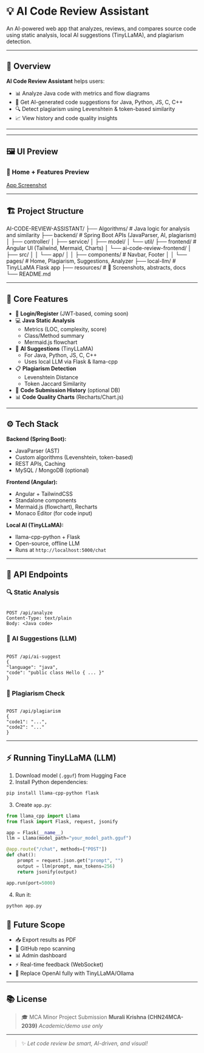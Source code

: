 # 💡 AI Code Review Assistant

An AI-powered web app that analyzes, reviews, and compares source code using static analysis, local AI suggestions (TinyLLaMA), and plagiarism detection.

---

## 📌 Overview

**AI Code Review Assistant** helps users:
- 📊 Analyze Java code with metrics and flow diagrams
- 🧠 Get AI-generated code suggestions for Java, Python, JS, C, C++
- 🔍 Detect plagiarism using Levenshtein & token-based similarity
- 📈 View history and code quality insights

---

---

## 🖼️ UI Preview

### 📌 Home + Features Preview

[App Screenshot](resources/home-page.png)

---

## 🏗️ Project Structure



AI-CODE-REVIEW-ASSISTANT/
├── Algorithms/             # Java logic for analysis and similarity
├── backend/                # Spring Boot APIs (JavaParser, AI, plagiarism)
│   ├── controller/
│   ├── service/
│   ├── model/
│   └── util/
├── frontend/               # Angular UI (Tailwind, Mermaid, Charts)
│   └── ai-code-review-frontend/
│       ├── src/
│       │   └── app/
│       │       ├── components/     # Navbar, Footer
│       │       └── pages/          # Home, Plagiarism, Suggestions, Analyzer
├── local-llm/              # TinyLLaMA Flask app
├── resources/              # 📸 Screenshots, abstracts, docs
└── README.md


---

## 🔑 Core Features

- 🔐 **Login/Register** (JWT-based, coming soon)
- 💻 **Java Static Analysis**
  - Metrics (LOC, complexity, score)
  - Class/Method summary
  - Mermaid.js flowchart
- 🤖 **AI Suggestions** (TinyLLaMA)
  - For Java, Python, JS, C, C++
  - Uses local LLM via Flask & llama-cpp
- 📋 **Plagiarism Detection**
  - Levenshtein Distance
  - Token Jaccard Similarity
- 📂 **Code Submission History** (optional DB)
- 📊 **Code Quality Charts** (Recharts/Chart.js)

---

## ⚙️ Tech Stack

**Backend (Spring Boot):**
- JavaParser (AST)
- Custom algorithms (Levenshtein, token-based)
- REST APIs, Caching
- MySQL / MongoDB (optional)

**Frontend (Angular):**
- Angular + TailwindCSS
- Standalone components
- Mermaid.js (flowchart), Recharts
- Monaco Editor (for code input)

**Local AI (TinyLLaMA):**
- llama-cpp-python + Flask
- Open-source, offline LLM
- Runs at `http://localhost:5000/chat`

---

## 🧪 API Endpoints

### 🔍 Static Analysis
```

POST /api/analyze
Content-Type: text/plain
Body: <Java code>

```

### 🤖 AI Suggestions (LLM)
```

POST /api/ai-suggest
{
"language": "java",
"code": "public class Hello { ... }"
}

```

### 🔄 Plagiarism Check
```

POST /api/plagiarism
{
"code1": "...",
"code2": "..."
}

````

---

## ⚡ Running TinyLLaMA (LLM)

1. Download model (`.gguf`) from Hugging Face  
2. Install Python dependencies:
```bash
pip install llama-cpp-python flask
````

3. Create `app.py`:

```python
from llama_cpp import Llama
from flask import Flask, request, jsonify

app = Flask(__name__)
llm = Llama(model_path="your_model_path.gguf")

@app.route("/chat", methods=["POST"])
def chat():
    prompt = request.json.get("prompt", "")
    output = llm(prompt, max_tokens=256)
    return jsonify(output)

app.run(port=5000)
```

4. Run it:

```bash
python app.py
```



## 🔮 Future Scope

* 📥 Export results as PDF
* 🔗 GitHub repo scanning
* 📊 Admin dashboard
* ⚡ Real-time feedback (WebSocket)
* 🧠 Replace OpenAI fully with TinyLLaMA/Ollama

---

## 📚 License

> 🎓 MCA Minor Project Submission
> **Murali Krishna (CHN24MCA-2039)**
> *Academic/demo use only*

---

> ✨ *Let code review be smart, AI-driven, and visual!*

```


